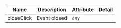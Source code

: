 | Name       | Description                   | Attribute        | Detail |
|------------|-------------------------------|------------------|--------|
|<div className="Api__Table"> <div>closeClick</div> <div className="Api__Table Docs__Tags"></div></div>| Event closed | `any`
